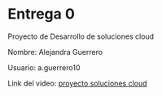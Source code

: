 # Entrega 0
 Proyecto de Desarrollo de soluciones cloud

 Nombre: Alejandra Guerrero

 Usuario: a.guerrero10
 
 Link del video: [proyecto soluciones cloud](https://youtu.be/fswjDHH5AEg)
